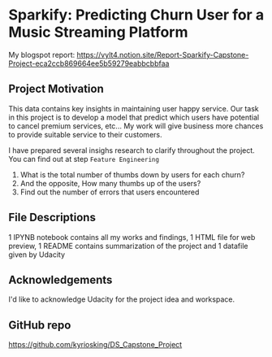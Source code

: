 # Sparkify: Predicting Churn User for a Music Streaming Platform
My blogspot report: https://vylt4.notion.site/Report-Sparkify-Capstone-Project-eca2ccb869664ee5b59279eabbcbbfaa
## Project Motivation
This data contains key insights in maintaining user happy service. Our task in this project is to develop a model that predict which users have potential to cancel premium services, etc...
My work will give business more chances to provide suitable service to their customers.

I have prepared several insighs research to clarify throughout the project. You can find out at step `Feature Engineering` 
1. What is the total number of thumbs down by users for each churn?
2. And the opposite, How many thumbs up of the users?
3. Find out the number of errors that users encountered

## File Descriptions
1 IPYNB notebook contains all my works and findings, 1 HTML file for web preview, 1 README contains summarization of the project and 1 datafile given by Udacity

## Acknowledgements
I'd like to acknowledge Udacity for the project idea and workspace.

## GitHub repo
https://github.com/kyriosking/DS_Capstone_Project
